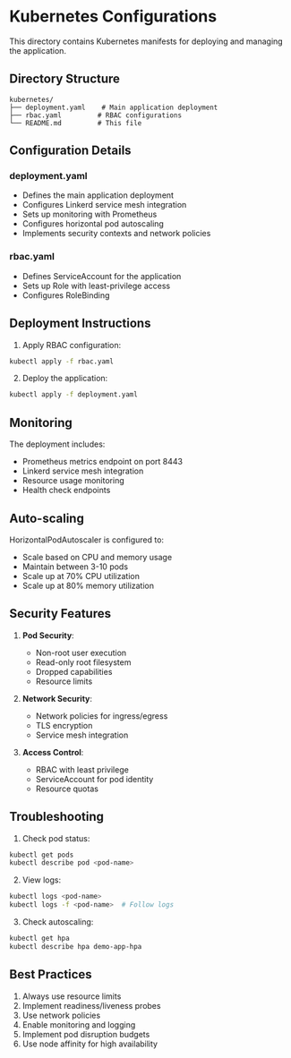 # Kubernetes Configurations

This directory contains Kubernetes manifests for deploying and managing the application.

## Directory Structure

```
kubernetes/
├── deployment.yaml    # Main application deployment
├── rbac.yaml         # RBAC configurations
└── README.md         # This file
```

## Configuration Details

### deployment.yaml
- Defines the main application deployment
- Configures Linkerd service mesh integration
- Sets up monitoring with Prometheus
- Configures horizontal pod autoscaling
- Implements security contexts and network policies

### rbac.yaml
- Defines ServiceAccount for the application
- Sets up Role with least-privilege access
- Configures RoleBinding

## Deployment Instructions

1. Apply RBAC configuration:
```bash
kubectl apply -f rbac.yaml
```

2. Deploy the application:
```bash
kubectl apply -f deployment.yaml
```

## Monitoring

The deployment includes:
- Prometheus metrics endpoint on port 8443
- Linkerd service mesh integration
- Resource usage monitoring
- Health check endpoints

## Auto-scaling

HorizontalPodAutoscaler is configured to:
- Scale based on CPU and memory usage
- Maintain between 3-10 pods
- Scale up at 70% CPU utilization
- Scale up at 80% memory utilization

## Security Features

1. **Pod Security**:
   - Non-root user execution
   - Read-only root filesystem
   - Dropped capabilities
   - Resource limits

2. **Network Security**:
   - Network policies for ingress/egress
   - TLS encryption
   - Service mesh integration

3. **Access Control**:
   - RBAC with least privilege
   - ServiceAccount for pod identity
   - Resource quotas

## Troubleshooting

1. Check pod status:
```bash
kubectl get pods
kubectl describe pod <pod-name>
```

2. View logs:
```bash
kubectl logs <pod-name>
kubectl logs -f <pod-name>  # Follow logs
```

3. Check autoscaling:
```bash
kubectl get hpa
kubectl describe hpa demo-app-hpa
```

## Best Practices

1. Always use resource limits
2. Implement readiness/liveness probes
3. Use network policies
4. Enable monitoring and logging
5. Implement pod disruption budgets
6. Use node affinity for high availability
